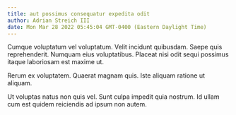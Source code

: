 ```yaml
---
title: aut possimus consequatur expedita odit
author: Adrian Streich III
date: Mon Mar 28 2022 05:45:04 GMT-0400 (Eastern Daylight Time)
---
```

Cumque voluptatum vel voluptatum. Velit incidunt quibusdam. Saepe quis reprehenderit. Numquam eius voluptatibus. Placeat nisi odit sequi possimus itaque laboriosam est maxime ut.

 Rerum ex voluptatem. Quaerat magnam quis. Iste aliquam ratione ut aliquam.

 Ut voluptas natus non quis vel. Sunt culpa impedit quia nostrum. Id ullam cum est quidem reiciendis ad ipsum non autem.